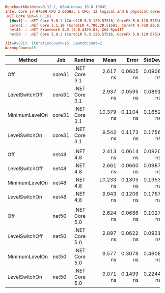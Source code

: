 ``` ini

BenchmarkDotNet=v0.12.1, OS=Windows 10.0.19042
Intel Core i7-9750H CPU 2.60GHz, 1 CPU, 12 logical and 6 physical cores
.NET Core SDK=5.0.101
  [Host] : .NET Core 5.0.1 (CoreCLR 5.0.120.57516, CoreFX 5.0.120.57516), X64 RyuJIT
  core31 : .NET Core 3.1.10 (CoreCLR 4.700.20.51601, CoreFX 4.700.20.51901), X64 RyuJIT
  net48  : .NET Framework 4.8 (4.8.4300.0), X64 RyuJIT
  net50  : .NET Core 5.0.1 (CoreCLR 5.0.120.57516, CoreFX 5.0.120.57516), X64 RyuJIT

Jit=RyuJit  IterationCount=15  LaunchCount=2  
WarmupCount=10  

```
|         Method |    Job |       Runtime |      Mean |     Error |    StdDev | Ratio | RatioSD |
|--------------- |------- |-------------- |----------:|----------:|----------:|------:|--------:|
|            Off | core31 | .NET Core 3.1 |  2.617 ns | 0.0605 ns | 0.0906 ns |  1.00 |    0.00 |
| LevelSwitchOff | core31 | .NET Core 3.1 |  2.937 ns | 0.0595 ns | 0.0891 ns |  1.12 |    0.07 |
| MinimumLevelOn | core31 | .NET Core 3.1 | 10.379 ns | 0.1104 ns | 0.1652 ns |  3.97 |    0.16 |
|  LevelSwitchOn | core31 | .NET Core 3.1 |  9.542 ns | 0.1173 ns | 0.1756 ns |  3.65 |    0.14 |
|                |        |               |           |           |           |       |         |
|            Off |  net48 |      .NET 4.8 |  2.413 ns | 0.0614 ns | 0.0920 ns |  1.00 |    0.00 |
| LevelSwitchOff |  net48 |      .NET 4.8 |  2.661 ns | 0.0660 ns | 0.0987 ns |  1.10 |    0.07 |
| MinimumLevelOn |  net48 |      .NET 4.8 | 10.233 ns | 0.1305 ns | 0.1953 ns |  4.25 |    0.18 |
|  LevelSwitchOn |  net48 |      .NET 4.8 |  9.943 ns | 0.1206 ns | 0.1767 ns |  4.12 |    0.20 |
|                |        |               |           |           |           |       |         |
|            Off |  net50 | .NET Core 5.0 |  2.624 ns | 0.0686 ns | 0.1027 ns |  1.00 |    0.00 |
| LevelSwitchOff |  net50 | .NET Core 5.0 |  2.897 ns | 0.0622 ns | 0.0931 ns |  1.11 |    0.06 |
| MinimumLevelOn |  net50 | .NET Core 5.0 |  9.577 ns | 0.3078 ns | 0.4608 ns |  3.65 |    0.23 |
|  LevelSwitchOn |  net50 | .NET Core 5.0 |  9.071 ns | 0.1499 ns | 0.2244 ns |  3.46 |    0.16 |
